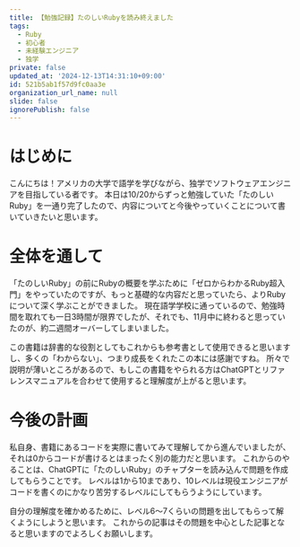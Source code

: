 ```yaml
---
title: 【勉強記録】たのしいRubyを読み終えました
tags:
  - Ruby
  - 初心者
  - 未経験エンジニア
  - 独学
private: false
updated_at: '2024-12-13T14:31:10+09:00'
id: 521b5ab1f57d9fc0aa3e
organization_url_name: null
slide: false
ignorePublish: false
---
```

# はじめに
こんにちは！アメリカの大学で語学を学びながら、独学でソフトウェアエンジニアを目指している者です。
本日は10/20からずっと勉強していた「たのしいRuby」を一通り完了したので、内容についてと今後やっていくことについて書いていきたいと思います。

# 全体を通して
「たのしいRuby」の前にRubyの概要を学ぶために「ゼロからわかるRuby超入門」をやっていたのですが、もっと基礎的な内容だと思っていたら、よりRubyについて深く学ぶことができました。
現在語学学校に通っているので、勉強時間を取れても一日3時間が限界でしたが、それでも、11月中に終わると思っていたのが、約二週間オーバーしてしまいました。

この書籍は辞書的な役割としてもこれからも参考書として使用できると思いますし、多くの「わからない」、つまり成長をくれたこの本には感謝ですね。
所々で説明が薄いところがあるので、もしこの書籍をやられる方はChatGPTとリファレンスマニュアルを合わせて使用すると理解度が上がると思います。

# 今後の計画

私自身、書籍にあるコードを実際に書いてみて理解してから進んでいましたが、それは0からコードが書けるとはまったく別の能力だと思います。
これからのやることは、ChatGPTに「たのしいRuby」のチャプターを読み込んで問題を作成してもらうことです。
レベルは1から10まであり、10レベルは現役エンジニアがコードを書くのにかなり苦労するレベルにしてもらうようにしています。

自分の理解度を確かめるために、レベル6～7くらいの問題を出してもらって解くようにしようと思います。
これからの記事はその問題を中心とした記事となると思いますのでよろしくお願いします。
